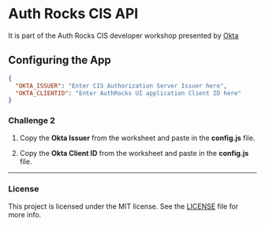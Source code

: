 # Auth Rocks CIS API

It is part of the Auth Rocks CIS developer workshop presented by [Okta](https://okta.com)

## Configuring the App

```json
{
  "OKTA_ISSUER": "Enter CIS Authorization Server Issuer here",
  "OKTA_CLIENTID": "Enter AuthRocks UI application Client ID here"
}
```

### Challenge 2

1. Copy the **Okta Issuer** from the worksheet and paste in the **config.js** file.

2. Copy the **Okta Client ID** from the worksheet and paste in the **config.js** file.


---


### License

This project is licensed under the MIT license. See the [LICENSE](LICENSE.txt) file for more info.
